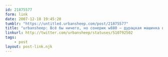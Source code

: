 ```yaml
---
id: 21875577
form: link
date: 2007-12-18 19:45:20
tumblr: "https://untitled.urbansheep.com/post/21875577"
title: "urbansheep: Всё бы ничего, но сонерик w880 — дурацкая машинка во всем, кроме связи и музыки. Поэтому у urbansheep его и нет. Ах, да. Дизайн ещё хорош."
linkurl: http://twitter.com/urbansheep/statuses/510792502
tags:
    - post
layout: post-link.njk
---
```


